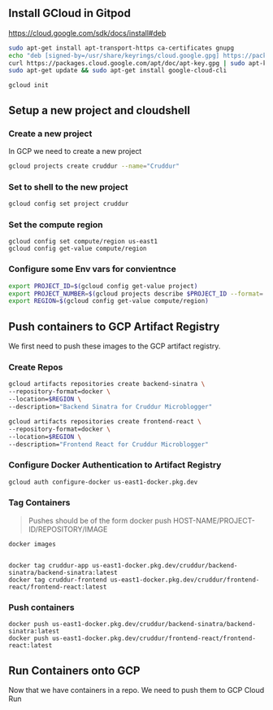 ## Install GCloud in Gitpod

https://cloud.google.com/sdk/docs/install#deb

```sh
sudo apt-get install apt-transport-https ca-certificates gnupg
echo "deb [signed-by=/usr/share/keyrings/cloud.google.gpg] https://packages.cloud.google.com/apt cloud-sdk main" | sudo tee -a /etc/apt/sources.list.d/google-cloud-sdk.list
curl https://packages.cloud.google.com/apt/doc/apt-key.gpg | sudo apt-key --keyring /usr/share/keyrings/cloud.google.gpg add -
sudo apt-get update && sudo apt-get install google-cloud-cli
```

```
gcloud init
```

## Setup a new project and cloudshell

### Create a new project
In GCP we need to create a new project

```sh
gcloud projects create cruddur --name="Cruddur"
```

### Set to shell to the new project

```sh
gcloud config set project cruddur
```

### Set the compute region

```
gcloud config set compute/region us-east1
gcloud config get-value compute/region
```

### Configure some Env vars for convientnce

```sh
export PROJECT_ID=$(gcloud config get-value project)
export PROJECT_NUMBER=$(gcloud projects describe $PROJECT_ID --format='value(projectNumber)')
export REGION=$(gcloud config get-value compute/region)
```

## Push containers to GCP Artifact Registry

We first need to push these images to the GCP artifact registry.

### Create Repos

```sh
gcloud artifacts repositories create backend-sinatra \
--repository-format=docker \
--location=$REGION \
--description="Backend Sinatra for Cruddur Microblogger"
```

```sh
gcloud artifacts repositories create frontend-react \
--repository-format=docker \
--location=$REGION \
--description="Frontend React for Cruddur Microblogger"
```

### Configure Docker Authentication to Artifact Registry

```sh
gcloud auth configure-docker us-east1-docker.pkg.dev
```

### Tag Containers

> Pushes should be of the form docker push HOST-NAME/PROJECT-ID/REPOSITORY/IMAGE

```
docker images
```

```

docker tag cruddur-app us-east1-docker.pkg.dev/cruddur/backend-sinatra/backend-sinatra:latest
docker tag cruddur-frontend us-east1-docker.pkg.dev/cruddur/frontend-react/frontend-react:latest
```

### Push containers 

```
docker push us-east1-docker.pkg.dev/cruddur/backend-sinatra/backend-sinatra:latest
docker push us-east1-docker.pkg.dev/cruddur/frontend-react/frontend-react:latest
```

## Run Containers onto GCP

Now that we have containers in a repo.
We need to push them to GCP Cloud Run